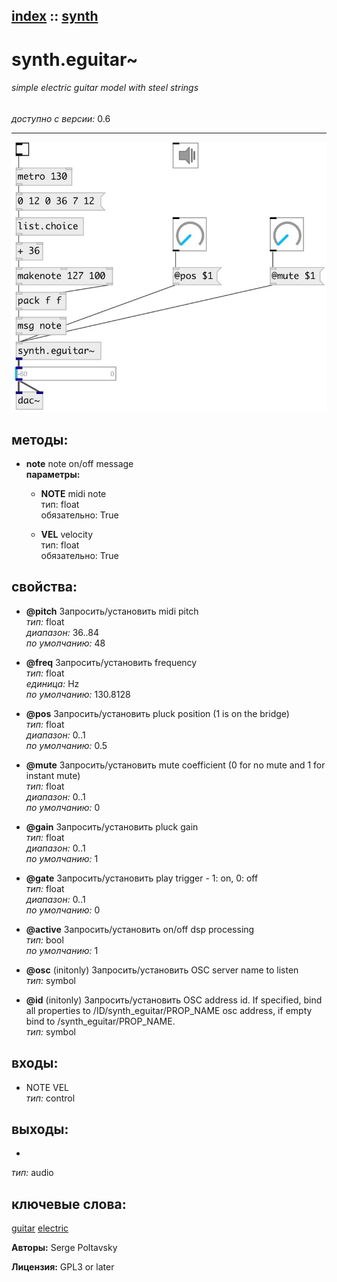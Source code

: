 [index](index.html) :: [synth](category_synth.html)
---

# synth.eguitar~

###### simple electric guitar model with steel strings

*доступно с версии:* 0.6

---




[![example](../examples/img/synth.eguitar~.jpg)](../examples/pd/synth.eguitar~.pd)





## методы:

* **note**
note on/off message<br>
  __параметры:__
  - **NOTE** midi note<br>
    тип: float <br>
    обязательно: True <br>

  - **VEL** velocity<br>
    тип: float <br>
    обязательно: True <br>




## свойства:

* **@pitch** 
Запросить/установить midi pitch<br>
_тип:_ float<br>
_диапазон:_ 36..84<br>
_по умолчанию:_ 48<br>

* **@freq** 
Запросить/установить frequency<br>
_тип:_ float<br>
_единица:_ Hz<br>
_по умолчанию:_ 130.8128<br>

* **@pos** 
Запросить/установить pluck position (1 is on the bridge)<br>
_тип:_ float<br>
_диапазон:_ 0..1<br>
_по умолчанию:_ 0.5<br>

* **@mute** 
Запросить/установить mute coefficient (0 for no mute and 1 for instant mute)<br>
_тип:_ float<br>
_диапазон:_ 0..1<br>
_по умолчанию:_ 0<br>

* **@gain** 
Запросить/установить pluck gain<br>
_тип:_ float<br>
_диапазон:_ 0..1<br>
_по умолчанию:_ 1<br>

* **@gate** 
Запросить/установить play trigger - 1: on, 0: off<br>
_тип:_ float<br>
_диапазон:_ 0..1<br>
_по умолчанию:_ 0<br>

* **@active** 
Запросить/установить on/off dsp processing<br>
_тип:_ bool<br>
_по умолчанию:_ 1<br>

* **@osc** (initonly)
Запросить/установить OSC server name to listen<br>
_тип:_ symbol<br>

* **@id** (initonly)
Запросить/установить OSC address id. If specified, bind all properties to
/ID/synth_eguitar/PROP_NAME osc address, if empty bind to
/synth_eguitar/PROP_NAME.<br>
_тип:_ symbol<br>



## входы:

* NOTE VEL<br>
_тип:_ control



## выходы:

*  <br>
_тип:_ audio



## ключевые слова:

[guitar](keywords/guitar.html)
[electric](keywords/electric.html)






**Авторы:** Serge Poltavsky




**Лицензия:** GPL3 or later





